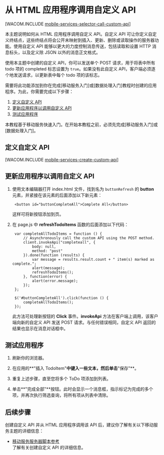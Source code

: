 <properties linkid="mobile-services-html-call-custom-api" urlDisplayName="从客户端调用自定义 API" pageTitle="从 HTML 客户端调用自定义 API - 移动服务" metaKeywords="" description="了解如何定义自定义 API，然后从使用 Windows Azure 移动服务的 HTML 应用程序调用它。" metaCanonical="" services="" documentationCenter="" title="从客户端调用自定义 API" authors=""  solutions="" writer="jparrel" manager="" editor=""  />
<tags ms.service=""
    ms.date="02/26/2015"
    wacn.date="04/11/2015"
    />




# 从 HTML 应用程序调用自定义 API

[WACOM.INCLUDE [mobile-services-selector-call-custom-api](../includes/mobile-services-selector-call-custom-api.md)]

本主题说明如何从 HTML 应用程序调用自定义 API。自定义 API 可让你定义自定义终结点，这些终结点将会公开未映射到插入、更新、删除或读取操作的服务器功能。使用自定义 API 能够以更大的力度控制消息传送，包括读取和设置 HTTP 消息标头，以及定义除 JSON 以外的消息正文格式。

使用本主题中创建的自定义 API，你可以发送单个 POST 请求，用于将表中所有 todo 项的 completed 标志设置为 `true`。如果没有此自定义 API，客户端必须逐个地发送请求，以更新表中每个 todo 项的该标志。

需要将此功能添加到你在完成[移动服务入门]或[数据处理入门]教程时创建的应用程序。为此，你需要完成以下步骤：

1. [定义自定义 API]
2. [更新应用程序以调用自定义 API]
3. [测试应用程序] 

本教程基于移动服务快速入门。在开始本教程之前，必须先完成[移动服务入门]或[数据处理入门]。

## <a name="define-custom-api"></a>定义自定义 API

[WACOM.INCLUDE [mobile-services-create-custom-api](../includes/mobile-services-create-custom-api.md)]

<h2><a name="update-app"></a>更新应用程序以调用自定义 API</h2>

1. 使用文本编辑器打开 index.html 文件，找到名为 `buttonRefresh` 的 **button** 元素，并紧接在该元素的后面添加以下新元素： 

		<button id="buttonCompleteAll">Complete All</button> 

	这样可将新按钮添加到页。 

2. 在 page.js 中 **refreshTodoItems** 函数的后面添加以下代码：

		var completeAllTodoItems = function () {
			// Asynchronously call the custom API using the POST method.
			client.invokeApi("completeall", {
				body: null,
				method: "post"
			}).done(function (results) {
				var message = results.result.count + " item(s) marked as complete.";
				alert(message);
				refreshTodoItems();
			}, function(error) {
				alert(error.message);
			});
		};

		$('#buttonCompleteAll').click(function () {
			completeAllTodoItems();
		});

	此方法可处理新按钮的 **Click** 事件。**invokeApi** 方法在客户端上调用，该客户端向新的自定义 API 发送 POST 请求。与任何错误相同，自定义 API 返回的结果也显示在消息对话框中。

## <a name="test-app"></a>测试应用程序

1. 刷新你的浏览器。

2. 在应用的**"插入 TodoItem"**中键入一些文本，然后单击**"保存"**。

3. 重复上述步骤，直至您将多个 ToDo 项添加到列表。

4. 单击**"完成全部"**按钮。此时会显示一个消息框，指示标记为完成的多个项，并再次执行筛选查询，将所有项从列表中清除。

## 后续步骤

创建自定义 API 并从 HTML 应用程序调用该 API 后，建议你了解有关以下移动服务主题的详细信息：

* [移动服务服务器脚本参考]
  <br/>了解有关创建自定义 API 的详细信息。

<!-- Anchors. -->
[定义自定义 API]: #define-custom-api
[更新应用程序以调用自定义 API]: #update-app
[测试应用程序]: #test-app
[后续步骤]: #next-steps

<!-- URLs. -->
[移动服务服务器脚本参考]: /zh-cn/documentation/articles/mobile-services-how-to-use-server-scripts/
["我的应用程序"仪表板]: http://go.microsoft.com/fwlink/?LinkId=262039
<!-- [Get started with Mobile Services]: /develop/mobile/tutorials/mobile-services-html-get-started -->

